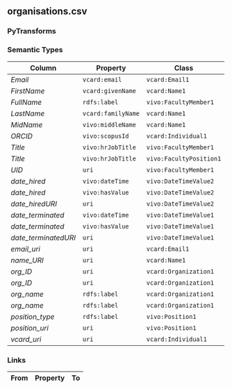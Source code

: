 ## organisations.csv

### PyTransforms

### Semantic Types
| Column | Property | Class |
|  ----- | -------- | ----- |
| _Email_ | `vcard:email` | `vcard:Email1`|
| _FirstName_ | `vcard:givenName` | `vcard:Name1`|
| _FullName_ | `rdfs:label` | `vivo:FacultyMember1`|
| _LastName_ | `vcard:familyName` | `vcard:Name1`|
| _MidName_ | `vivo:middleName` | `vcard:Name1`|
| _ORCID_ | `vivo:scopusId` | `vcard:Individual1`|
| _Title_ | `vivo:hrJobTitle` | `vivo:FacultyMember1`|
| _Title_ | `vivo:hrJobTitle` | `vivo:FacultyPosition1`|
| _UID_ | `uri` | `vivo:FacultyMember1`|
| _date_hired_ | `vivo:dateTime` | `vivo:DateTimeValue2`|
| _date_hired_ | `vivo:hasValue` | `vivo:DateTimeValue2`|
| _date_hiredURI_ | `uri` | `vivo:DateTimeValue2`|
| _date_terminated_ | `vivo:dateTime` | `vivo:DateTimeValue1`|
| _date_terminated_ | `vivo:hasValue` | `vivo:DateTimeValue1`|
| _date_terminatedURI_ | `uri` | `vivo:DateTimeValue1`|
| _email_uri_ | `uri` | `vcard:Email1`|
| _name_URI_ | `uri` | `vcard:Name1`|
| _org_ID_ | `uri` | `vcard:Organization1`|
| _org_ID_ | `uri` | `vcard:Organization1`|
| _org_name_ | `rdfs:label` | `vcard:Organization1`|
| _org_name_ | `rdfs:label` | `vcard:Organization1`|
| _position_type_ | `rdfs:label` | `vivo:Position1`|
| _position_uri_ | `uri` | `vivo:Position1`|
| _vcard_uri_ | `uri` | `vcard:Individual1`|


### Links
| From | Property | To |
|  --- | -------- | ---|
